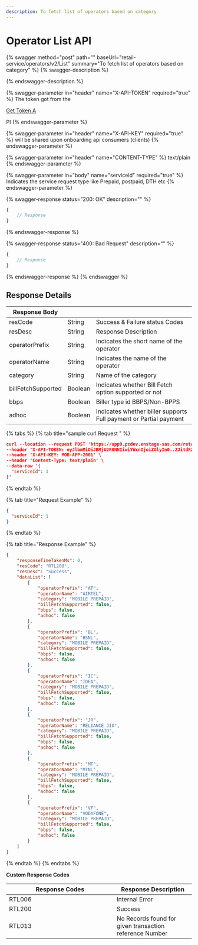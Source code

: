 ```yaml
---
description: To fetch list of operators based on category
---
```


# Operator List API

{% swagger method="post" path="" baseUrl="<domain>retail-service/operators/v2/List" summary="To fetch list of operators based on category" %}
{% swagger-description %}

{% endswagger-description %}

{% swagger-parameter in="header" name="X-API-TOKEN" required="true" %}
The token got from the 

[Get Token A](../../../market-place/api-specification/version-1/get-token-api.md)

PI
{% endswagger-parameter %}

{% swagger-parameter in="header" name="X-API-KEY" required="true" %}
will be shared upon onboarding api consumers (clients)
{% endswagger-parameter %}

{% swagger-parameter in="header" name="CONTENT-TYPE" %}
text/plain
{% endswagger-parameter %}

{% swagger-parameter in="body" name="serviceId" required="true" %}
Indicates the service request type like Prepaid, postpaid, DTH etc
{% endswagger-parameter %}

{% swagger-response status="200: OK" description="" %}
```javascript
{
    // Response
}
```
{% endswagger-response %}

{% swagger-response status="400: Bad Request" description="" %}
```javascript
{
    // Response
}
```
{% endswagger-response %}
{% endswagger %}

## Response Details

| Response Body      |         |                                                                     |
| ------------------ | ------- | ------------------------------------------------------------------- |
| resCode            | String  | Success & Failure status Codes                                      |
| resDesc            | String  | Response Description                                                |
| operatorPrefix     | String  | Indicates the short name of the operator                            |
| operatorName       | String  | Indicates the name of the operator                                  |
| category           | String  | Name of the category                                                |
| billFetchSupported | Boolean | Indicates whether Bill Fetch option supported or not                |
| bbps               | Boolean | Biller type id BBPS/Non-BPPS                                        |
| adhoc              | Boolean | Indicates whether biller supports   Full payment or Partial payment |

{% tabs %}
{% tab title="sample curl  Request " %}
```json
curl --location --request POST 'https://app9.pcdev.enstage-sas.com/retail-service/operators/v2/Lis' \
--header 'X-API-TOKEN: eyJlbmMiOiJBMjU2R0NNIiwiYWxnIjoiZGlyIn0..ZJitdRZXJMeJkxFz.PuV48dCHwNI8gt0u1p7wVo8MiLNgyC5BfCkz7Qvpn2NNzXHEgVsfhd4AAHyCq0-FpMHBd5_kR2yZw-fZ-ZQHIqgT-PUOy4H9w1OBDuw0jWfcRtPnT8BNV1bDO7OvVKBplVksyifTLIYX5zFu4HfmHXygEBvv11sL8WUVHyTH8QgLMHLu2qT7l0UBTGHD8pgcZeZAQFdEXPpkglbRVdOedUda7Am1-NSvPLch5s1vyxRNrlR--8xzlfE5munVeYp8ln6L1A.foUnrZNCjNqEcoA_6u9SOw' \
--header 'X-API-KEY: MOB-APP-2001' \
--header 'Content-Type: text/plain' \
--data-raw '{
  "serviceId": 1
}'
```


{% endtab %}

{% tab title="Request Example" %}
```json
{
  "serviceId": 1
}
```


{% endtab %}

{% tab title="Response Example" %}
```json
{
    "responseTimeTakenMs": 0,
    "resCode": "RTL200",
    "resDesc": "Success",
    "dataList": [
        {
            "operatorPrefix": "AT",
            "operatorName": "AIRTEL",
            "category": "MOBILE PREPAID",
            "billFetchSupported": false,
            "bbps": false,
            "adhoc": false
        },
        {
            "operatorPrefix": "BL",
            "operatorName": "BSNL",
            "category": "MOBILE PREPAID",
            "billFetchSupported": false,
            "bbps": false,
            "adhoc": false
        },
        {
            "operatorPrefix": "IC",
            "operatorName": "IDEA",
            "category": "MOBILE PREPAID",
            "billFetchSupported": false,
            "bbps": false,
            "adhoc": false
        },
        {
            "operatorPrefix": "JR",
            "operatorName": "RELIANCE JIO",
            "category": "MOBILE PREPAID",
            "billFetchSupported": false,
            "bbps": false,
            "adhoc": false
        },
        {
            "operatorPrefix": "MT",
            "operatorName": "MTNL",
            "category": "MOBILE PREPAID",
            "billFetchSupported": false,
            "bbps": false,
            "adhoc": false
        },
        {
            "operatorPrefix": "VF",
            "operatorName": "VODAFONE",
            "category": "MOBILE PREPAID",
            "billFetchSupported": false,
            "bbps": false,
            "adhoc": false
        }
    ]
}
```


{% endtab %}
{% endtabs %}

**Custom Response Codes**

<table><thead><tr><th width="276">Response Codes</th><th>Response Description</th></tr></thead><tbody><tr><td>RTL006</td><td>Internal Error</td></tr><tr><td>RTL200</td><td>Success</td></tr><tr><td>RTL013</td><td>No Records found for given transaction reference Number</td></tr></tbody></table>

